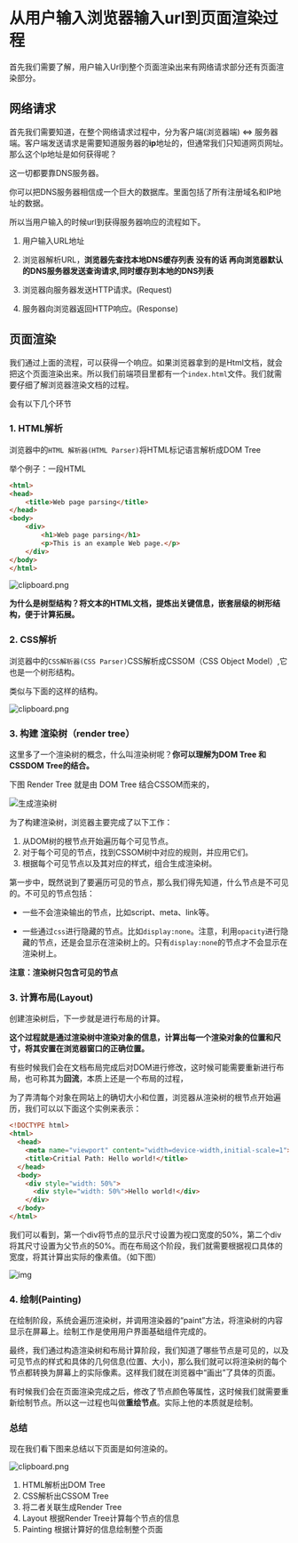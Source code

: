 # 从用户输入浏览器输入url到页面渲染过程

首先我们需要了解，用户输入Url到整个页面渲染出来有网络请求部分还有页面渲染部分。

## 网络请求

首先我们需要知道，在整个网络请求过程中，分为客户端(浏览器端) <=> 服务器端。客户端发送请求是需要知道服务器的**ip**地址的，但通常我们只知道网页网址。那么这个Ip地址是如何获得呢？

这一切都要靠DNS服务器。

你可以把DNS服务器相信成一个巨大的数据库。里面包括了所有注册域名和IP地址的数据。

所以当用户输入的时候url到获得服务器响应的流程如下。

1. 用户输入URL地址
2. 浏览器解析URL，**浏览器先查找本地DNS缓存列表 没有的话 再向浏览器默认的DNS服务器发送查询请求,同时缓存到本地的DNS列表**

3. 浏览器向服务器发送HTTP请求。(Request)
4. 服务器向浏览器返回HTTP响应。(Response)

## 页面渲染

我们通过上面的流程，可以获得一个响应。如果浏览器拿到的是Html文档，就会把这个页面渲染出来。所以我们前端项目里都有一个`index.html`文件。我们就需要仔细了解浏览器渲染文档的过程。

会有以下几个环节



### 1. HTML解析

浏览器中的`HTML 解析器(HTML Parser)`将HTML标记语言解析成DOM Tree

举个例子：一段HTML

```html
<html>
<head>
    <title>Web page parsing</title>
</head>
<body>
    <div>
        <h1>Web page parsing</h1>
        <p>This is an example Web page.</p>
    </div>
</body>
</html>
```

![clipboard.png](输入浏览器输入url到页面渲染过程.assets/163cd52dcc6ec407tplv-t2oaga2asx-watermark.awebp)

**为什么是树型结构？将文本的HTML文档，提炼出关键信息，嵌套层级的树形结构，便于计算拓展。**

### 2. CSS解析

浏览器中的`CSS解析器(CSS Parser)`CSS解析成CSSOM（CSS Object Model）,它也是一个树形结构。

类似与下面的这样的结构。

![clipboard.png](输入浏览器输入url到页面渲染过程.assets/163cd52dafd872d4tplv-t2oaga2asx-watermark.awebp)

### 3. 构建 渲染树（render tree）

这里多了一个渲染树的概念，什么叫渲染树呢？**你可以理解为DOM Tree 和 CSSDOM Tree的结合。**

下图 Render Tree 就是由 DOM Tree 结合CSSOM而来的，

![生成渲染树](输入浏览器输入url到页面渲染过程.assets/16798b8d839a7d6dtplv-t2oaga2asx-watermark.awebp)

为了构建渲染树，浏览器主要完成了以下工作：

1. 从DOM树的根节点开始遍历每个可见节点。
2. 对于每个可见的节点，找到CSSOM树中对应的规则，并应用它们。
3. 根据每个可见节点以及其对应的样式，组合生成渲染树。

第一步中，既然说到了要遍历可见的节点，那么我们得先知道，什么节点是不可见的。不可见的节点包括：

- 一些不会渲染输出的节点，比如script、meta、link等。

- 一些通过`css`进行隐藏的节点。比如`display:none`。注意，利用`opacity`进行隐藏的节点，还是会显示在渲染树上的。只有`display:none`的节点才不会显示在渲染树上。

**注意：渲染树只包含可见的节点**

### 3. 计算布局(Layout)

创建渲染树后，下一步就是进行布局的计算。

**这个过程就是通过渲染树中渲染对象的信息，计算出每一个渲染对象的位置和尺寸，将其安置在浏览器窗口的正确位置。**

有些时候我们会在文档布局完成后对DOM进行修改，这时候可能需要重新进行布局，也可称其为**回流**，本质上还是一个布局的过程，

为了弄清每个对象在网站上的确切大小和位置，浏览器从渲染树的根节点开始遍历，我们可以以下面这个实例来表示：

```html
<!DOCTYPE html>
<html>
  <head>
    <meta name="viewport" content="width=device-width,initial-scale=1">
    <title>Critial Path: Hello world!</title>
  </head>
  <body>
    <div style="width: 50%">
      <div style="width: 50%">Hello world!</div>
    </div>
  </body>
</html>

```

我们可以看到，第一个div将节点的显示尺寸设置为视口宽度的50%，第二个div将其尺寸设置为父节点的50%。而在布局这个阶段，我们就需要根据视口具体的宽度，将其计算出实际的像素值。（如下图）

![img](输入浏览器输入url到页面渲染过程.assets/16798b8d83f0e188tplv-t2oaga2asx-watermark.awebp)

### 4. 绘制(Painting)

在绘制阶段，系统会遍历渲染树，并调用渲染器的“paint”方法，将渲染树的内容显示在屏幕上。绘制工作是使用用户界面基础组件完成的。

最终，我们通过构造渲染树和布局计算阶段，我们知道了哪些节点是可见的，以及可见节点的样式和具体的几何信息(位置、大小)，那么我们就可以将渲染树的每个节点都转换为屏幕上的实际像素。这样我们就在浏览器中“画出”了具体的页面。

有时候我们会在页面渲染完成之后，修改了节点颜色等属性，这时候我们就需要重新绘制节点。所以这一过程也叫做**重绘节点**。实际上他的本质就是绘制。

### 总结

现在我们看下图来总结以下页面是如何渲染的。

![clipboard.png](输入浏览器输入url到页面渲染过程.assets/163cd52dc0d4fa5atplv-t2oaga2asx-watermark-16366330166978.awebp)

1. HTML解析出DOM Tree
2. CSS解析出CSSOM Tree
3. 将二者关联生成Render Tree
4. Layout 根据Render Tree计算每个节点的信息
5. Painting 根据计算好的信息绘制整个页面
